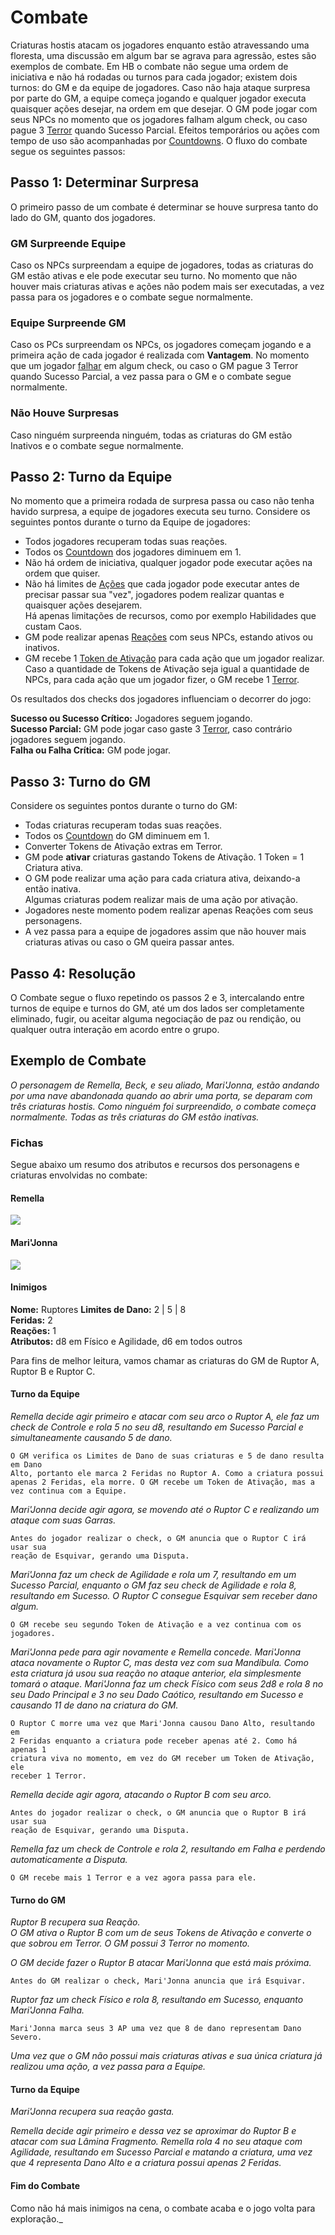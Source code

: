 # Combate

Criaturas hostis atacam os jogadores enquanto estão atravessando uma floresta, uma discussão em algum bar se agrava para agressão, estes são exemplos de combate. Em HB o combate não segue uma ordem de iniciativa e não há rodadas ou turnos para cada jogador; existem dois turnos: do GM e da equipe de jogadores. Caso não haja ataque surpresa por parte do GM, a equipe começa jogando e qualquer jogador executa quaisquer ações desejar, na ordem em que desejar. O GM pode jogar com seus NPCs no momento que os jogadores falham algum check, ou caso pague 3 [Terror](./resources.md#terror) quando Sucesso Parcial. Efeitos temporários ou ações com tempo de uso são acompanhadas por [Countdowns](./countdown.md). O fluxo do combate segue os seguintes passos:

## Passo 1: Determinar Surpresa
O primeiro passo de um combate é determinar se houve surpresa tanto do lado do GM, quanto dos jogadores.

### GM Surpreende Equipe
Caso os NPCs surpreendam a equipe de jogadores, todas as criaturas do GM estão ativas e ele pode executar seu turno. No momento que não houver mais criaturas ativas e ações não podem mais ser executadas, a vez passa para os jogadores e o combate segue normalmente.  

### Equipe Surpreende GM
Caso os PCs surpreendam os NPCs, os jogadores começam jogando e a primeira ação de cada jogador é realizada com **Vantagem**. No momento que um jogador <ins>falhar</ins> em algum check, ou caso o GM pague 3 Terror quando Sucesso Parcial, a vez passa para o GM e o combate segue normalmente.  

### Não Houve Surpresas
Caso ninguém surpreenda ninguém, todas as criaturas do GM estão Inativos e o combate segue normalmente.

## Passo 2: Turno da Equipe
No momento que a primeira rodada de surpresa passa ou caso não tenha havido surpresa, a equipe de jogadores executa seu turno. Considere os seguintes pontos durante o turno da Equipe de jogadores:

- Todos jogadores recuperam todas suas reações.
- Todos os [Countdown](./countdown.md#countdown-turno) dos jogadores diminuem em 1.
- Não há ordem de iniciativa, qualquer jogador pode executar ações na ordem que quiser.
- Não há limites de [Ações](./actions.md) que cada jogador pode executar antes de precisar passar sua "vez", jogadores podem realizar quantas e quaisquer ações desejarem.  
  Há apenas limitações de recursos, como por exemplo Habilidades que custam Caos.  
- GM pode realizar apenas [Reações](./actions.md#reações) com seus NPCs, estando ativos ou inativos.
- GM recebe 1 [Token de Ativação](./resources.md#token-de-ativação) para cada ação que um jogador realizar. Caso a quantidade de Tokens de Ativação seja igual a quantidade de NPCs, para cada ação que um jogador fizer, o GM recebe 1 [Terror](./resources.md#terror).

Os resultados dos checks dos jogadores influenciam o decorrer do jogo:

**Sucesso ou Sucesso Crítico:** Jogadores seguem jogando.   
**Sucesso Parcial:** GM pode jogar caso gaste 3 [Terror](./resources.md#terror), caso contrário jogadores seguem jogando.  
**Falha ou Falha Crítica:** GM pode jogar.  

## Passo 3: Turno do GM
Considere os seguintes pontos durante o turno do GM:

- Todas criaturas recuperam todas suas reações.
- Todos os [Countdown](./countdown.md#countdown-turno) do GM diminuem em 1.
- Converter Tokens de Ativação extras em Terror.
- GM pode **ativar** criaturas gastando Tokens de Ativação. 1 Token = 1 Criatura ativa.
- O GM pode realizar uma ação para cada criatura ativa, deixando-a então inativa.  
  Algumas criaturas podem realizar mais de uma ação por ativação.
- Jogadores neste momento podem realizar apenas Reações com seus personagens.
- A vez passa para a equipe de jogadores assim que não houver mais criaturas ativas ou caso o GM queira passar antes.

## Passo 4: Resolução
O Combate segue o fluxo repetindo os passos 2 e 3, intercalando entre turnos de equipe e turnos do GM, até um dos lados ser completamente eliminado, fugir, ou aceitar alguma negociação de paz ou rendição, ou qualquer outra interação em acordo entre o grupo.

## Exemplo de Combate
_O personagem de Remella, Beck, e seu aliado, Mari'Jonna, estão andando por uma nave abandonada quando ao abrir uma porta, se deparam com três criaturas hostis. Como ninguém foi surpreendido, o combate começa normalmente. Todas as três criaturas do GM estão inativas._

### Fichas
Segue abaixo um resumo dos atributos e recursos dos personagens e criaturas envolvidas no combate:

#### Remella
![](../../0_assets/images/combat_example/remella.png)

#### Mari'Jonna
![](../../0_assets/images/combat_example/mari'jonna.png)

#### Inimigos

**Nome:** Ruptores
**Limites de Dano:** 2 | 5 | 8  
**Feridas:** 2  
**Reações:** 1  
**Atributos:** d8 em Físico e Agilidade, d6 em todos outros  

Para fins de melhor leitura, vamos chamar as criaturas do GM de Ruptor A, Ruptor B e Ruptor C.

#### Turno da Equipe
_Remella decide agir primeiro e atacar com seu arco o Ruptor A, ele faz um check de Controle e rola 5 no seu d8, resultando em Sucesso Parcial e simultaneamente causando 5 de dano._

```
O GM verifica os Limites de Dano de suas criaturas e 5 de dano resulta em Dano 
Alto, portanto ele marca 2 Feridas no Ruptor A. Como a criatura possui 
apenas 2 Feridas, ela morre. O GM recebe um Token de Ativação, mas a 
vez continua com a Equipe.
```

_Mari'Jonna decide agir agora, se movendo até o Ruptor C e realizando um ataque com suas Garras._ 

```
Antes do jogador realizar o check, o GM anuncia que o Ruptor C irá usar sua 
reação de Esquivar, gerando uma Disputa.
```

 _Mari'Jonna faz um check de Agilidade e rola um 7, resultando em um Sucesso Parcial, enquanto o GM faz seu check de Agilidade e rola 8, resultando em Sucesso. O Ruptor C consegue Esquivar sem receber dano algum._

```
O GM recebe seu segundo Token de Ativação e a vez continua com os jogadores.
```

_Mari'Jonna pede para agir novamente e Remella concede. Mari'Jonna ataca novamente o Ruptor C, mas desta vez com sua Mandíbula. Como esta criatura já usou sua reação no ataque anterior, ela simplesmente tomará o ataque. Mari'Jonna faz um check Físico com seus 2d8 e rola 8 no seu Dado Principal e 3 no seu Dado Caótico, resultando em Sucesso e causando 11 de dano na criatura do GM._

```
O Ruptor C morre uma vez que Mari'Jonna causou Dano Alto, resultando em 
2 Feridas enquanto a criatura pode receber apenas até 2. Como há apenas 1
criatura viva no momento, em vez do GM receber um Token de Ativação, ele 
receber 1 Terror.
```

_Remella decide agir agora, atacando o Ruptor B com seu arco._

```
Antes do jogador realizar o check, o GM anuncia que o Ruptor B irá usar sua 
reação de Esquivar, gerando uma Disputa.
```

_Remella faz um check de Controle e rola 2, resultando em Falha e perdendo automaticamente a Disputa._

```
O GM recebe mais 1 Terror e a vez agora passa para ele.
```

#### Turno do GM

_Ruptor B recupera sua Reação._  
_O GM ativa o Ruptor B com um de seus Tokens de Ativação e converte o que sobrou em Terror. O GM possui 3 Terror no momento._

_O GM decide fazer o Ruptor B atacar Mari'Jonna que está mais próxima._

```
Antes do GM realizar o check, Mari'Jonna anuncia que irá Esquivar.
```

_Ruptor faz um check Físico e rola 8, resultando em Sucesso, enquanto Mari'Jonna Falha._

```
Mari'Jonna marca seus 3 AP uma vez que 8 de dano representam Dano Severo.
```

_Uma vez que o GM não possui mais criaturas ativas e sua única criatura já realizou uma ação, a vez passa para a Equipe._

#### Turno da Equipe

_Mari'Jonna recupera sua reação gasta._

_Remella decide agir primeiro e dessa vez se aproximar do Ruptor B e atacar com sua Lâmina Fragmento. Remella rola 4 no seu ataque com Agilidade, resultando em Sucesso Parcial e matando a criatura, uma vez que 4 representa Dano Alto e a criatura possui apenas 2 Feridas._ 

#### Fim do Combate
Como não há mais inimigos na cena, o combate acaba e o jogo volta para exploração._